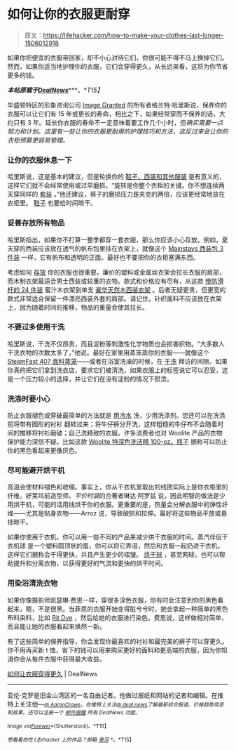 # 如何让你的衣服更耐穿

> 原文：<https://lifehacker.com/how-to-make-your-clothes-last-longer-1506012918>

如果你把便宜的衣服带回家，却不小心对待它们，你很可能不得不马上换掉它们。然而，如果你适当地护理你的衣服，它们会穿得更久，从长远来看，这将为你节省更多的钱。



***本帖原载于***[***DealNews***](http://dealnews.com/features/How-to-Make-Your-Clothes-Last-Longer/554888.html)***。**T15】*

华盛顿特区的形象咨询公司 [Image Granted](http://dealnews.com/lw/artclick.html?2,963618,4933728) 的所有者格兰特·哈里斯说，保养你的衣服可以让它们有 15 年或更长的寿命，相比之下，如果经常穿而不保养的话，大约只有 3 年。延长你衣服的寿命不一定意味着要工作几个小时，但*确实需要一点努力和计划。这里有一些让你的衣服更耐用的护理技巧和方法，这反过来会让你的衣柜预算更容易管理。*

### 让你的衣服休息一下

哈里斯说，这是基本的建议，但是轮换你的 [鞋子、西装和其他服装](http://dealnews.com/c202/Clothing-Accessories/) 是有意义的，这样它们就不会经常使用或过早磨损。“旋转是你整个衣柜的关键。你不想连续两天穿同样的 [套装](https://lifehacker.com/this-visual-guide-outlines-how-mens-suits-should-fit-1444682567) 。”他还建议，裤子的磨损压力是夹克的两倍，应该更经常地放在衣柜里。 [鞋子](http://dealnews.com/c280/Clothing-Accessories/Shoes/) 也要给时间晾干。

### 妥善存放所有物品

哈里斯指出，如果你不打算一整季都穿一套衣服，那么你应该小心存放。例如，夏天穿的西装应该放在透气的帆布包里挂在衣架上，就像这个 [Mainstays 西装包 3 件装](http://dealnews.com/lw/artclick.html?2,963618,4935240) 一样，它有帆布和透明的正面。最好也不要把你的衣柜塞满东西。

考虑如何 [存放](https://lifehacker.com/vacuum-storage-bags-shrink-linens-and-off-season-clothi-5692144) 你的衣服也很重要。廉价的塑料或金属丝衣架会拉长衣服的肩部，而木制衣架最适合男士西装或较重的衣物。款式和价格应有尽有，从这款 [带防滑杆的 24 件装](http://dealnews.com/lw/artclick.html?2,963618,4933740) 蜜汁木衣架到单支 [豪华天然木西装衣架](http://dealnews.com/lw/artclick.html?2,963618,4933743) 。后者无疑更贵，但更宽的款式非常适合保留一件漂亮西装外套的肩部。请记住，针织面料不应该放在衣架上，因为随着时间的推移，物品的重量会使其拉长。

### 不要过多使用干洗

哈里斯说，干洗不仅昂贵，而且淀粉等刺激性化学物质也会损害织物。“大多数人干洗衣物的次数太多了，”他说。最好在家里用蒸笼蒸你的衣服——就像这个 [SteamFast 407 面料蒸笼](http://dealnews.com/lw/artclick.html?2,963618,4933746)——或者在浴室洗澡的时候，在 [干洗](https://lifehacker.com/wash-your-dry-clean-clothes-at-home-1499874666) 拜访的间隙。如果你真的把它们拿到洗衣店，要求它们被清洗，如果衣服上的标签说它可以忍受，这是一个压力较小的选择，并让它们在没有淀粉的情况下熨烫。

### 洗涤时要小心

防止衣服褪色或穿破最简单的方法就是 [用冷水](https://lifehacker.com/clean-your-washing-machine-to-keep-clothes-fresh-5986432) 洗，少用洗涤剂。您还可以在洗涤前将带有图形的衬衫 翻转过来；将牛仔裤分开洗，这样粗糙的牛仔布不会随着时间的推移将衬衫磨破；自己洗精致的衣服。许多消费者也对 Woolite 产品的衣物保护能力深信不疑。比如这款 [Woolite 特深色洗洁精 100-oz。瓶子](http://dealnews.com/lw/artclick.html?2,963618,4933752) 据称可以防止你的黑色看起来更像灰色。

### 尽可能避开烘干机

高温会使材料褪色和收缩。事实上，你从干衣机里取出的线团实际上是你衣柜里的纤维。好莱坞前造型师、*平价时装*的合著者琳达·阿罗兹 说，因此明智的做法是少用烘干机，可能的话用线烘干你的衣服。更重要的是，热量会分解衣服中的弹性纤维——尤其是贴身衣物——Arroz 说，导致破损和拉伸。最好将这些物品平放或悬挂晾干。

如果你使用干衣机，你可以用一些不同的产品来减少烘干衣服的时间。蒸汽伴侣干衣机球 是一个塑料圆顶状的蛋，你可以将它弄湿，然后和衣服一起扔进干衣机，这样它们据称会干得更快，并且产生更少的褶皱。 [烘干球](http://dealnews.com/lw/artclick.html?2,963618,4933761) ，甚至网球，也可以帮助提升和分离衣物，以获得更好的气流和更快的烘干时间。

### 用染浴清洗衣物

如果你像摄影师凯瑟琳·费恩一样，穿很多深色衣服，你有时会注意到你的黑色看起来，嗯，不是很黑。当菲恩的衣服开始变得脏兮兮时，她会拿起一种简单的黑色布料染料，比如 [Rit Dye](http://dealnews.com/lw/artclick.html?2,963618,4933764) ，然后给她的衣服进行染色。费恩说，这样做相对简单，而且能让她的衣服看起来焕然一新。

有了这些简单的保养指导，你会发现你最喜欢的衬衫和最完美的裤子可以穿更久。你不用再买新 t 恤，省下的钱可以用来购买更好的面料和更高端的衣服，因为你知道你会从每件衣服中获得最大收益。

[如何让衣服穿得更久](http://dealnews.com/features/How-to-Make-Your-Clothes-Last-Longer/554888.html) | DealNews

* * *

亚伦·克罗是旧金山湾区的一名自由记者。他做过报纸和网站的记者和编辑。在推特上关注他—[<small>*@ AaronCrowe*</small>](http://dealnews.com/lw/artclick.html?2,963618,4933779)<small>*。在推特上关注*</small>[<small>*@ deal news*</small>](http://dealnews.com/lw/artclick.html?2,963618,4933782)<small>*了解最新综合报道、价格趋势信息和故事。还可以注册一个*</small> [<small>*邮件提醒*</small>](https://dealnews.com/mydealnews/alert/create/?cat=485) <small>*所有 DealNews 功能。*</small>

<small>*Image via*</small>[<small>*Forewer*</small>](http://www.shutterstock.com/gallery-236011p1.html)<small>*(Shutterstock)。*T15】</small>

<small>*想看看你在 Lifehacker 上的作品？邮箱*</small> [<small>*泰莎*</small>](https://mail.google.com/mail/?view=cm&fs=1&tf=1&to=tessa@lifehacker.com) <small>*。*T15】</small>